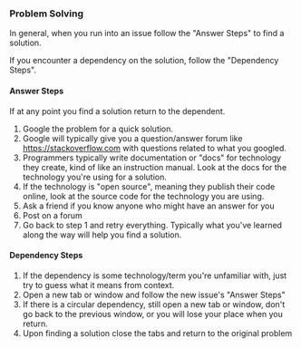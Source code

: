 ### Problem Solving

In general, when you run into an issue follow the "Answer Steps" to find a solution.

If you encounter a dependency on the solution, follow the "Dependency Steps".

#### Answer Steps

If at any point you find a solution return to the dependent.

1. Google the problem for a quick solution.
1. Google will typically give you a question/answer forum like https://stackoverflow.com with questions related to what you googled.
1. Programmers typically write documentation or "docs" for technology they create, kind of like an instruction manual. Look at the docs for the technology you're using for a solution.
1. If the technology is "open source", meaning they publish their code online, look at the source code for the technology you are using.
1. Ask a friend if you know anyone who might have an answer for you
1. Post on a forum
1. Go back to step 1 and retry everything. Typically what you've learned along the way will help you find a solution.


#### Dependency Steps

1. If the dependency is some technology/term you're unfamiliar with, just try to guess what it means from context.
1. Open a new tab or window and follow the new issue's "Answer Steps"
1. If there is a circular dependency, still open a new tab or window, don't go back to the previous window, or you will lose your place when you return.
1. Upon finding a solution close the tabs and return to the original problem